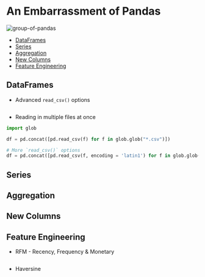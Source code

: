# An Embarrassment of Pandas

![group-of-pandas](https://www.gannett-cdn.com/-mm-/8ec5d09776cb16d4fc0180df562106e57760eb95/c=0-148-4253-2551/local/-/media/2018/04/03/USATODAY/USATODAY/636583772913864667-XXX-PANDAS-PDS-00508-98906967.JPG?width=3200&height=1680&fit=crop)

* [DataFrames](#dataframes)
* [Series](#series)
* [Aggregation](#aggregation)
* [New Columns](#new-columns)
* [Feature Engineering](#feature-engineering)

## DataFrames

* Advanced `read_csv()` options
```python
```

* Reading in multiple files at once
```python
import glob

df = pd.concat([pd.read_csv(f) for f in glob.glob("*.csv")])

# More `read_csv()` options
df = pd.concat([pd.read_csv(f, encoding = 'latin1') for f in glob.glob("*.csv")])
```

## Series

## Aggregation

## New Columns

## Feature Engineering

* RFM - Recency, Frequency & Monetary
```python
```

* Haversine
```python
```

